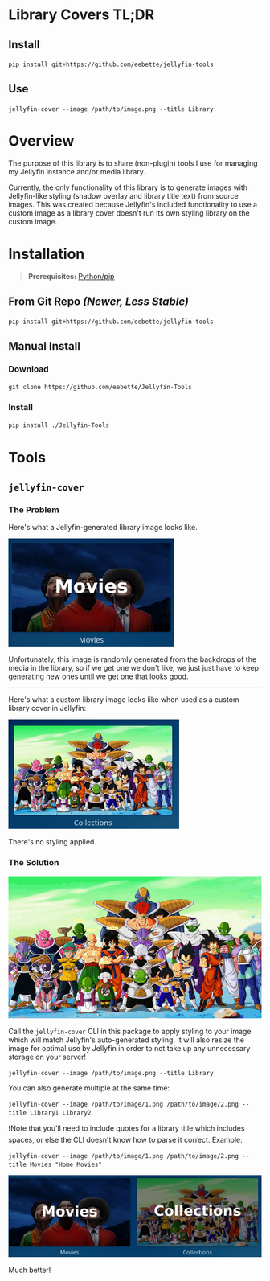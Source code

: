 # Library Covers TL;DR

## Install

`pip install git+https://github.com/eebette/jellyfin-tools`

## Use

`jellyfin-cover --image /path/to/image.png --title Library`

# Overview
The purpose of this library is to share (non-plugin) tools I use for managing my Jellyfin instance and/or media library.

Currently, the only functionality of this library is to generate images with Jellyfin-like styling (shadow overlay and 
library title text) from source images. 
This was created because Jellyfin's included functionality to use a custom image as a library cover doesn't run its own 
styling library on the custom image.

# Installation

> **Prerequisites:** [Python/pip](https://www.python.org/downloads/)

## From Git Repo *(Newer, Less Stable)*

`pip install git+https://github.com/eebette/jellyfin-tools`

## Manual Install

### Download

`git clone https://github.com/eebette/Jellyfin-Tools`

### Install

`pip install ./Jellyfin-Tools`

# Tools
## `jellyfin-cover`
### The Problem
Here's what a Jellyfin-generated library image looks like.

![img_1.png](docs/img_1.png)

Unfortunately, this image is randomly generated from the backdrops of the media in the library, so if we get one we 
don't like, we just just have to keep generating new ones until we get one that looks good.

---
Here's what a custom library image looks like when used as a custom library cover in Jellyfin:

![img_1.png](docs/img_2.png)

There's no styling applied. 

### The Solution

![1.gif](docs%2F1.gif)

Call the `jellyfin-cover` CLI in this package to apply styling to your image which will match Jellyfin's auto-generated 
styling. It will also resize the image for optimal use by Jellyfin in order to not take up any unnecessary storage on 
your server!

`jellyfin-cover --image /path/to/image.png --title Library`

You can also generate multiple at the same time: 

`jellyfin-cover --image /path/to/image/1.png /path/to/image/2.png --title Library1 Library2`

❗️Note that you'll need to include quotes for a library title which includes spaces, or else the CLI doesn't know how to
parse it correct. Example: 

`jellyfin-cover --image /path/to/image/1.png /path/to/image/2.png --title Movies "Home Movies"`

![img_2.png](docs/img_3.png)

Much better!